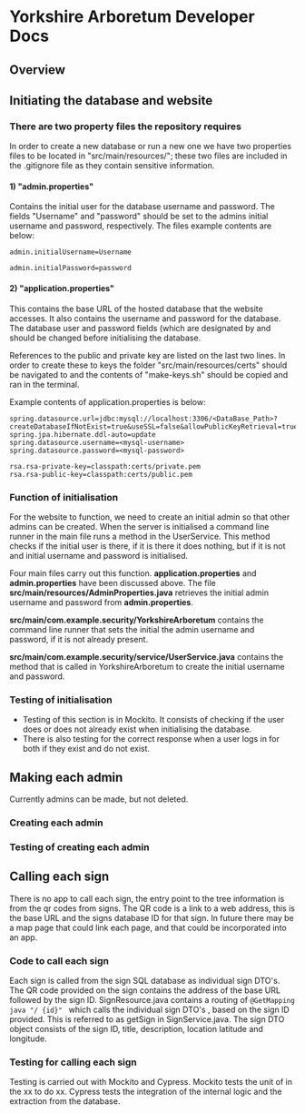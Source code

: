 # Yorkshire Arboretum Developer Docs
## Overview
## Initiating the database and website
### There are two property files the repository requires
In order to create a new database or run a new one we have two properties files to be located in
"src/main/resources/"; these two files are included in the .gitignore file as they contain sensitive information.

#### 1) "admin.properties"
Contains the initial user for the database username and password. The fields "Username" and "password" should be
set to the admins initial username and password, respectively. The files example contents are below:

```
admin.initialUsername=Username

admin.initialPassword=password
```

#### 2) "application.properties"
This contains the base URL of the hosted database that the website accesses. It also contains the username and
password for the database.  The database user and password fields (which are designated by <mysql-username> and
<mysql-password> should be changed before initialising the database.

References to the public and private key are listed on the last two lines. In order to create these to keys the
folder "src/main/resources/certs" should be navigated to and the contents of "make-keys.sh" should be copied and ran
in the terminal.

Example contents of application.properties is below:
```
spring.datasource.url=jdbc:mysql://localhost:3306/<DataBase_Path>?createDatabaseIfNotExist=true&useSSL=false&allowPublicKeyRetrieval=true  
spring.jpa.hibernate.ddl-auto=update  
spring.datasource.username=<mysql-username>  
spring.datasource.password=<mysql-password>  

rsa.rsa-private-key=classpath:certs/private.pem  
rsa.rsa-public-key=classpath:certs/public.pem  
```

### Function of initialisation

For the website to function, we need to create an initial admin so that other admins can be created. When the
server is initialised a command line runner in the main file runs a method in the UserService. This method checks if
the initial user is there, if it is there it does nothing, but if it is not and initial username and password is
initialised.

Four main files carry out this function. **application.properties** and **admin.properties** have been discussed
above. The file **src/main/resources/AdminProperties.java** retrieves the initial admin username and password from
**admin.properties**.

**src/main/com.example.security/YorkshireArboretum** contains the command line runner that sets the initial the
admin username and password, if it is not already present.

**src/main/com.example.security/service/UserService.java** contains the method that is called in YorkshireArboretum
to create the initial username and password.

### Testing of initialisation

- Testing of this section is in Mockito. It consists of checking if the user does or does not already exist when 
  initialising the database.  
- There is also testing for the correct response when a user logs in for both if they exist and do not exist.  

## Making each admin

Currently admins can be made, but not deleted. 

### Creating each admin

### Testing of creating each admin



## Calling each sign

There is no app to call each sign, the entry point to the tree information is from the qr codes from signs. The QR
code is a link to a web address, this is the base URL and the signs database ID for that sign. In future there may 
be a map page that could link each page, and that could be incorporated into an app.

### Code to call each sign

Each sign is called from the sign SQL database as individual sign DTO's. The QR code provided on the sign contains 
the address of the base URL followed by the sign ID. SignResource.java contains a routing of ```@GetMapping java "/
{id}" ``` which calls the individual sign DTO's , based on the sign ID provided. This is referred to as getSign in 
SignService.java. The sign DTO object consists of the sign ID, title, description, location latitude and longitude. 

### Testing for calling each sign

Testing is carried out with Mockito and Cypress. Mockito tests the unit of  in the xx to do xx. Cypress tests the 
integration of the internal logic and the extraction from the database.

